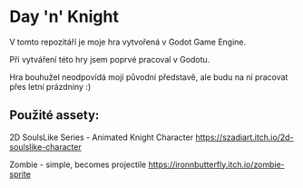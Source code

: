 # Day 'n' Knight

V tomto repozitáří je moje hra vytvořená v Godot Game Engine.

Při vytváření této hry jsem poprvé pracoval v Godotu.

Hra bouhužel neodpovídá mojí původní představě, ale budu na ní pracovat přes letní prázdniny :)

## Použité assety:

2D SoulsLike Series - Animated Knight Character
https://szadiart.itch.io/2d-soulslike-character

Zombie - simple, becomes projectile
https://ironnbutterfly.itch.io/zombie-sprite

